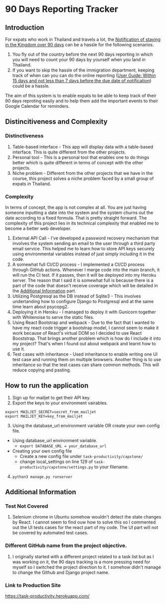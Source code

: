 # 90 Days Reporting Tracker
## Introduction
For expats who work in Thailand and travels a lot, the [Notification of staying in the Kingdom over 90 days](https://www.immigration.go.th/en/?page_id=1666) can be a hassle for the following scenarios.
1. You fly out of the country before the next 90 days reporting in which you will need to count your 90 days by yourself when you land in Thailand.
2. If you want to skip the hassle of the immigration department, keeping track of when can you can do the online reporting ([User Guide: Within 15 days and not less than 7 days before the due date of notification](https://extranet.immigration.go.th/fn90online/online/tm47/TM47Action.do)) could be a hassle. 

The aim of this system is to enable expats to be able to keep track of their 90 days reproting easily and to help them add the important events to their Google Calendar for reminders.

## Distincitiveness and Complexity
### Distinctiveness
1. Table-based interface - This app will display data with a table-based interface. This is quite different from the other projects. 
2. Personal tool - This is a personal tool that enables one to do things better which is quite different in terms of concept with the other projects.
3. Niche problem - Different from the other projects that we have in the course, this project solves a niche problem faced by a small group of expats in Thailand.

### Complexity
In terms of concept, the app is not complex at all. You are just having someone inputting a date into the system and the system churns out the date according to a fixed formula. That is pretty straight forward. The complexity of this project lies in its technical complexity that enabled me to become a better web developer. 

1. External API Call - I've developed a password recovery mechanism that involves the system sending an email to the user through a third party email service. This helped me to learn how to store API keys securely using environmental variables instead of just simply including it in the code. 
2. A somewhat full CI/CD process - I implemented a CI/CD process through GitHub actions. Whenever I merge code into the main branch, it will run the CI test. If it passes, then it will be deployed into my Heroku server. The reason that I said it is somewhat full is because there is a part of the code that doesn't receive coverage which will be detailed in the [Additional Information](https://github.com/chuaweijie/task-productivity/additional-information) part. 
3. Utilizing Postgresql as the DB instead of Sqlite3 - This involves undertanding how to configure Django to Postgresql and at the same time learn about psycopg2. 
4. Deploying it in Heroku - I managed to deploy it with Gunicorn together with Whitenoise to serve the static files. 
5. Using React Bootstrap and webpack - Due to the fact that I wanted to have my react code trigger a bootstrap model, I cannot seem to make it work because of React's virtual DOM so I decided to use React Booststrap. That brings another problem which is how do I include it into my project? That's when I found out about webpack and learnt how to use it.  
6. Test cases with inheritance - Used inheritance to enable writing one UI test case and running them on multiple browsers. Another thing is to use inheritance so that the test cases can share common methods. This will reduce copying and pasting.

## How to run the application
1. Sign up for mailjet to get their API key. 
2. Export the keys to your environment vairables.
```
export MAILJET_SECRET=secret_from_mailjet
export MAILJET_KEY=key_from_mailjet
```
3. Using the database_url environment variable OR create your own config file.
  - Using database_url environment variable.
    - ```export DATABASE_URL = your_database_url```
  - Creating your own config file
    - Create a new config file under ```task-productivity/capstone/```
    - change local_settings on line 129 of ```task-productivity/capstone/settings.py``` to your filename.
 4. ```python3 manage.py runserver```

## Additional Information
### Test Not Covered
1. Selenium chrome in Ubuntu somehow wouldn't detect the state changes by React. I cannot seem to find ouw how to solve this so I commented out the UI tests cases for the react part of my code. The UI part will not be covered by automated test cases.
### Different GitHub name from the project objective.
1. I originally started with a different project related to a task list but as I was working on it, the 90 days tracking is a more pressing need for myself so I switched the project direction to it. I somehow didn't manage to change the Github and Django project name.
### Link to Production Site
https://task-productivity.herokuapp.com/
